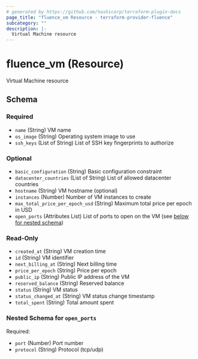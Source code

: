 ```yaml
---
# generated by https://github.com/hashicorp/terraform-plugin-docs
page_title: "fluence_vm Resource - terraform-provider-fluence"
subcategory: ""
description: |-
  Virtual Machine resource
---
```


# fluence_vm (Resource)

Virtual Machine resource



<!-- schema generated by tfplugindocs -->
## Schema

### Required

- `name` (String) VM name
- `os_image` (String) Operating system image to use
- `ssh_keys` (List of String) List of SSH key fingerprints to authorize

### Optional

- `basic_configuration` (String) Basic configuration constraint
- `datacenter_countries` (List of String) List of allowed datacenter countries
- `hostname` (String) VM hostname (optional)
- `instances` (Number) Number of VM instances to create
- `max_total_price_per_epoch_usd` (String) Maximum total price per epoch in USD
- `open_ports` (Attributes List) List of ports to open on the VM (see [below for nested schema](#nestedatt--open_ports))

### Read-Only

- `created_at` (String) VM creation time
- `id` (String) VM identifier
- `next_billing_at` (String) Next billing time
- `price_per_epoch` (String) Price per epoch
- `public_ip` (String) Public IP address of the VM
- `reserved_balance` (String) Reserved balance
- `status` (String) VM status
- `status_changed_at` (String) VM status change timestamp
- `total_spent` (String) Total amount spent

<a id="nestedatt--open_ports"></a>
### Nested Schema for `open_ports`

Required:

- `port` (Number) Port number
- `protocol` (String) Protocol (tcp/udp)
